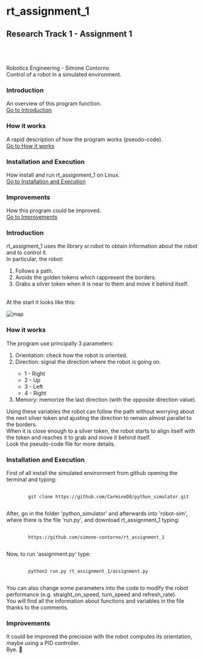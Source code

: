 # rt_assignment_1
## Research Track 1 - Assignment 1

<br><br><br>
Robotics Engineering - Simone Contorno<br>
Control of a robot in a simulated environment.

### Introduction
An overview of this program function.<br>
[Go to Introduction](#intro)

### How it works
A rapid description of how the program works (pseudo-code).<br>
[Go to How it works](#how)

### Installation and Execution
How install and run rt_assignment_1 on Linux.<br>
[Go to Installation and Execution](#installation)

### Improvements
How this program could be improved.<br>
[Go to Improvements](#improvements)

<a name="intro"></a>
### Introduction

rt_assigment_1 uses the library sr.robot to obtain information about the robot and to control it.<br>
In particular, the robot:
    <ol>
        <li>Follows a path.</li>
        <li>Avoids the golden tokens which rappresent the borders.</li>
        <li>Grabs a silver token when it is near to them and move it behind itself.</li>
    </ol>
<br>
At the start it looks like this:

![map](https://github.com/simone-contorno/rt_assignment_1/blob/main/map.png)

<a name="how"></a>
### How it works

The program use principally 3 parameters:
    <ol>
        <li>Orientation: check how the robot is oriented.</li>
        <li>Direction: signal the direction where the robot is going on.</li>
            <ul>
                <li>1 - Right</li>
                <li>2 - Up</li>
                <li>3 - Left</li>
                <li>4 - Right</li>
            </ul>
        <li>Memory: memorize the last direction (with the opposite direction value).</li>
    </ol>
Using these variables the robot can follow the path without worrying about the next silver token and ajusting 
the direction to remain almost parallel to the borders.<br>
When it is close enough to a silver token, the robot starts to align itself with the token and reaches it to grab and move it behind itself.
<br>Look the pseudo-code file for more details.<br>

<a name="installation"></a>
### Installation and Execution

First of all install the simulated environment from github opening the terminal and typing:

<pre>
    <code>
        git clone https://github.com/CarmineD8/python_simulator.git
    </code>
</pre>

After, go in the folder 'python_simulator' and afterwards into 'robot-sim', where there is the file 'run.py',
and download rt_assignment_1 typing:

<pre>
    <code>
        https://github.com/simone-contorno/rt_assignment_1
    </code>
</pre>

Now, to run 'assignment.py' type:

<pre>
    <code>
        python2 run.py rt_assignment_1/assignment.py
    </code>
</pre>

You can also change some parameters into the code to modify the robot performance (e.g. straight_on_speed, turn_speed and refresh_rate).<br>
You will find all the information about functions and variables in the file thanks to the comments.

<a name="improvements"></a>
### Improvements

It could be improved the precision with the robot computes its orientation, maybe using a PID controller.
<br>
Bye.    :slightly_smiling_face: